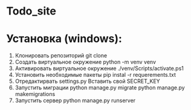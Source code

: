 # Todo_site

# Установка (windows):
1) Клонировать репозиторий 
git clone
2) Создать виртуальное окружение
python -m venv venv
3) Активировать виртуальное окружение
./venv/Scripts/activate.ps1
4) Установить необходимые пакеты
pip instal -r requerements.txt
5) Отредактирвать settings.py 
Вставить свой SECRET_KEY
6) Запустить миграции
python manage.py migrate
python manage.py makemigrations
7) Запустить сервер 
python manage.py runserver


